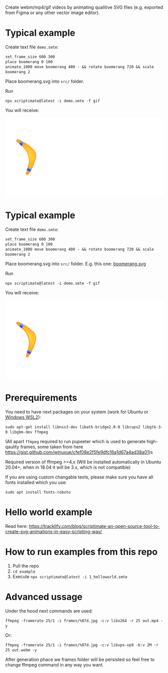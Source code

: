 Create webm/mp4/gif videos by animating qualitive SVG files (e.g. exported from Figma or any other vector image editor).

# Typical example


Create text file `demo.smte`:

```
set_frame_size 600 300
place boomerang 0 100
animate_1000 move boomerang 400 - && rotate boomerang 720 && scale boomerang 2
```

Place boomerang.svg into `src/` folder.

Run 
```
npx scriptimate@latest -i demo.smte -f gif
```

You will receive:

![](./examples/3_parallel_animations.gif)



# Typical example


Create text file `demo.smte`:

```
set_frame_size 600 300
place boomerang 0 100
animate_1000 move boomerang 400 - && rotate boomerang 720 && scale boomerang 2
```

Place boomerang.svg into `src/` folder. E.g. this one: [boomerang.svg](./examples/src/boomerang.svg)

Run 
```
npx scriptimate@latest -i demo.smte -f gif
```

You will receive:

![](./examples/3_parallel_animations.gif)

# Prerequirements 

You need to have next packages on your system (work for Ubuntu or [Windows WSL2](https://hinty.io/devforth/how-to-install-wsl-2-best-way-to-run-real-linux-on-windows/)):

```
sudo apt-get install libnss3-dev libatk-bridge2.0-0 libcups2 libgtk-3-0 libgbm-dev ffmpeg
```

(All apart `ffmpeg` required to run pupeeter which is used to generate high-qaulity frames, some taken from here https://gist.github.com/winuxue/cfef08e2f5fe9dfc16a1d67a4ad38a01)s

Required version of ffmpeg >=4.x (Will be installed automatically in Ubuntu 20.04+, when in 18.04 it will be 3.x, which is not compatible)

If you are using custom changable texts, please make sure you have all fonts installed which you use:

```
sudo apt install fonts-roboto
```

# Hello world example

Read here: https://tracklify.com/blog/scriptimate-an-open-source-tool-to-create-svg-animations-in-easy-scripting-way/


# How to run examples from this repo

1. Pull the repo
2. `cd example`
3. Execute `npx scriptimate@latest -i 1_helloworld.smte`



# Advanced ussage

Under the hood next commands are used:

```
ffmpeg -framerate 25/1 -i frames/%07d.jpg -c:v libx264 -r 25 out.mp4 -y
```

Or:

```
ffmpeg -framerate 25/1 -i frames/%07d.jpg -c:v libvpx-vp9 -b:v 2M -r 25 out.webm -y
```

After generation phace we frames folder will be persisted so feel free to change ffmpeg command in any way you want.

